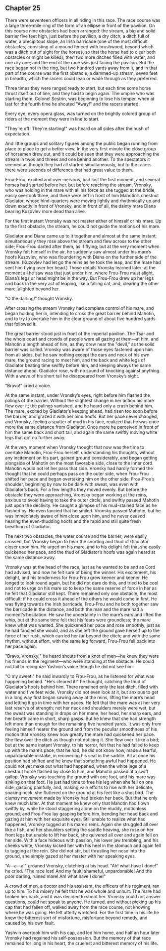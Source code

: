 ## Chapter 25


There were seventeen officers in all riding in this race. The race
course was a large three-mile ring of the form of an ellipse in front of
the pavilion. On this course nine obstacles had been arranged: the
stream, a big and solid barrier five feet high, just before the
pavilion, a dry ditch, a ditch full of water, a precipitous slope, an
Irish barricade (one of the most difficult obstacles, consisting of a
mound fenced with brushwood, beyond which was a ditch out of sight for
the horses, so that the horse had to clear both obstacles or might be
killed); then two more ditches filled with water, and one dry one; and
the end of the race was just facing the pavilion. But the race began not
in the ring, but two hundred yards away from it, and in that part of the
course was the first obstacle, a dammed-up stream, seven feet in
breadth, which the racers could leap or wade through as they preferred.

Three times they were ranged ready to start, but each time some horse
thrust itself out of line, and they had to begin again. The umpire who
was starting them, Colonel Sestrin, was beginning to lose his temper,
when at last for the fourth time he shouted "Away!" and the racers
started.

Every eye, every opera glass, was turned on the brightly colored group
of riders at the moment they were in line to start.

"They’re off! They’re starting!" was heard on all sides after the hush
of expectation.

And little groups and solitary figures among the public began running
from place to place to get a better view. In the very first minute the
close group of horsemen drew out, and it could be seen that they were
approaching the stream in twos and threes and one behind another. To the
spectators it seemed as though they had all started simultaneously, but
to the racers there were seconds of difference that had great value to
them.

Frou-Frou, excited and over-nervous, had lost the first moment, and
several horses had started before her, but before reaching the stream,
Vronsky, who was holding in the mare with all his force as she tugged at
the bridle, easily overtook three, and there were left in front of him
Mahotin’s chestnut Gladiator, whose hind-quarters were moving lightly
and rhythmically up and down exactly in front of Vronsky, and in front
of all, the dainty mare Diana bearing Kuzovlev more dead than alive.

For the first instant Vronsky was not master either of himself or his
mare. Up to the first obstacle, the stream, he could not guide the
motions of his mare.

Gladiator and Diana came up to it together and almost at the same
instant; simultaneously they rose above the stream and flew across to
the other side; Frou-Frou darted after them, as if flying; but at the
very moment when Vronsky felt himself in the air, he suddenly saw almost
under his mare’s hoofs Kuzovlev, who was floundering with Diana on the
further side of the stream. (Kuzovlev had let go the reins as he took
the leap, and the mare had sent him flying over her head.) Those details
Vronsky learned later; at the moment all he saw was that just under him,
where Frou-Frou must alight, Diana’s legs or head might be in the way.
But Frou-Frou drew up her legs and back in the very act of leaping, like
a falling cat, and, clearing the other mare, alighted beyond her.

"O the darling!" thought Vronsky.

After crossing the stream Vronsky had complete control of his mare, and
began holding her in, intending to cross the great barrier behind
Mahotin, and to try to overtake him in the clear ground of about five
hundred yards that followed it.

The great barrier stood just in front of the imperial pavilion. The Tsar
and the whole court and crowds of people were all gazing at them—at him,
and Mahotin a length ahead of him, as they drew near the "devil," as the
solid barrier was called. Vronsky was aware of those eyes fastened upon
him from all sides, but he saw nothing except the ears and neck of his
own mare, the ground racing to meet him, and the back and white legs of
Gladiator beating time swiftly before him, and keeping always the same
distance ahead. Gladiator rose, with no sound of knocking against
anything. With a wave of his short tail he disappeared from Vronsky’s
sight.

"Bravo!" cried a voice.

At the same instant, under Vronsky’s eyes, right before him flashed the
palings of the barrier. Without the slightest change in her action his
mare flew over it; the palings vanished, and he heard only a crash
behind him. The mare, excited by Gladiator’s keeping ahead, had risen
too soon before the barrier, and grazed it with her hind hoofs. But her
pace never changed, and Vronsky, feeling a spatter of mud in his face,
realized that he was once more the same distance from Gladiator. Once
more he perceived in front of him the same back and short tail, and
again the same swiftly moving white legs that got no further away.

At the very moment when Vronsky thought that now was the time to
overtake Mahotin, Frou-Frou herself, understanding his thoughts, without
any incitement on his part, gained ground considerably, and began
getting alongside of Mahotin on the most favorable side, close to the
inner cord. Mahotin would not let her pass that side. Vronsky had hardly
formed the thought that he could perhaps pass on the outer side, when
Frou-Frou shifted her pace and began overtaking him on the other side.
Frou-Frou’s shoulder, beginning by now to be dark with sweat, was even
with Gladiator’s back. For a few lengths they moved evenly. But before
the obstacle they were approaching, Vronsky began working at the reins,
anxious to avoid having to take the outer circle, and swiftly passed
Mahotin just upon the declivity. He caught a glimpse of his mud-stained
face as he flashed by. He even fancied that he smiled. Vronsky passed
Mahotin, but he was immediately aware of him close upon him, and he
never ceased hearing the even-thudding hoofs and the rapid and still
quite fresh breathing of Gladiator.

The next two obstacles, the water course and the barrier, were easily
crossed, but Vronsky began to hear the snorting and thud of Gladiator
closer upon him. He urged on his mare, and to his delight felt that she
easily quickened her pace, and the thud of Gladiator’s hoofs was again
heard at the same distance away.

Vronsky was at the head of the race, just as he wanted to be and as Cord
had advised, and now he felt sure of being the winner. His excitement,
his delight, and his tenderness for Frou-Frou grew keener and keener. He
longed to look round again, but he did not dare do this, and tried to be
cool and not to urge on his mare so to keep the same reserve of force in
her as he felt that Gladiator still kept. There remained only one
obstacle, the most difficult; if he could cross it ahead of the others
he would come in first. He was flying towards the Irish barricade,
Frou-Frou and he both together saw the barricade in the distance, and
both the man and the mare had a moment’s hesitation. He saw the
uncertainty in the mare’s ears and lifted the whip, but at the same time
felt that his fears were groundless; the mare knew what was wanted. She
quickened her pace and rose smoothly, just as he had fancied she would,
and as she left the ground gave herself up to the force of her rush,
which carried her far beyond the ditch; and with the same rhythm,
without effort, with the same leg forward, Frou-Frou fell back into her
pace again.

"Bravo, Vronsky!" he heard shouts from a knot of men—he knew they were
his friends in the regiment—who were standing at the obstacle. He could
not fail to recognize Yashvin’s voice though he did not see him.

"O my sweet!" he said inwardly to Frou-Frou, as he listened for what was
happening behind. "He’s cleared it!" he thought, catching the thud of
Gladiator’s hoofs behind him. There remained only the last ditch, filled
with water and five feet wide. Vronsky did not even look at it, but
anxious to get in a long way first began sawing away at the reins,
lifting the mare’s head and letting it go in time with her paces. He
felt that the mare was at her very last reserve of strength; not her
neck and shoulders merely were wet, but the sweat was standing in drops
on her mane, her head, her sharp ears, and her breath came in short,
sharp gasps. But he knew that she had strength left more than enough for
the remaining five hundred yards. It was only from feeling himself
nearer the ground and from the peculiar smoothness of his motion that
Vronsky knew how greatly the mare had quickened her pace. She flew over
the ditch as though not noticing it. She flew over it like a bird; but
at the same instant Vronsky, to his horror, felt that he had failed to
keep up with the mare’s pace, that he had, he did not know how, made a
fearful, unpardonable mistake, in recovering his seat in the saddle. All
at once his position had shifted and he knew that something awful had
happened. He could not yet make out what had happened, when the white
legs of a chestnut horse flashed by close to him, and Mahotin passed at
a swift gallop. Vronsky was touching the ground with one foot, and his
mare was sinking on that foot. He just had time to free his leg when she
fell on one side, gasping painfully, and, making vain efforts to rise
with her delicate, soaking neck, she fluttered on the ground at his feet
like a shot bird. The clumsy movement made by Vronsky had broken her
back. But that he only knew much later. At that moment he knew only that
Mahotin had flown swiftly by, while he stood staggering alone on the
muddy, motionless ground, and Frou-Frou lay gasping before him, bending
her head back and gazing at him with her exquisite eyes. Still unable to
realize what had happened, Vronsky tugged at his mare’s reins. Again she
struggled all over like a fish, and her shoulders setting the saddle
heaving, she rose on her front legs but unable to lift her back, she
quivered all over and again fell on her side. With a face hideous with
passion, his lower jaw trembling, and his cheeks white, Vronsky kicked
her with his heel in the stomach and again fell to tugging at the rein.
She did not stir, but thrusting her nose into the ground, she simply
gazed at her master with her speaking eyes.

"A—a—a!" groaned Vronsky, clutching at his head. "Ah! what have I done!"
he cried. "The race lost! And my fault! shameful, unpardonable! And the
poor darling, ruined mare! Ah! what have I done!"

A crowd of men, a doctor and his assistant, the officers of his
regiment, ran up to him. To his misery he felt that he was whole and
unhurt. The mare had broken her back, and it was decided to shoot her.
Vronsky could not answer questions, could not speak to anyone. He
turned, and without picking up his cap that had fallen off, walked away
from the race course, not knowing where he was going. He felt utterly
wretched. For the first time in his life he knew the bitterest sort of
misfortune, misfortune beyond remedy, and caused by his own fault.

Yashvin overtook him with his cap, and led him home, and half an hour
later Vronsky had regained his self-possession. But the memory of that
race remained for long in his heart, the cruelest and bitterest memory
of his life.



